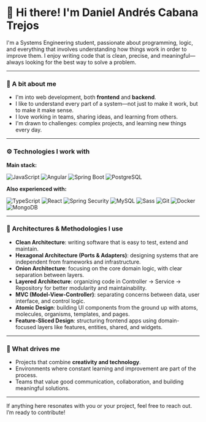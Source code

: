 # 👋 Hi there! I'm Daniel Andrés Cabana Trejos

I'm a Systems Engineering student, passionate about programming, logic, and everything that involves understanding how things work in order to improve them. I enjoy writing code that is clean, precise, and meaningful—always looking for the best way to solve a problem.

---

### 🧠 A bit about me

- I'm into web development, both **frontend** and **backend**.
- I like to understand every part of a system—not just to make it work, but to make it make sense.
- I love working in teams, sharing ideas, and learning from others.
- I'm drawn to challenges: complex projects, and learning new things every day.

---

### ⚙️ Technologies I work with

**Main stack:**

![JavaScript](https://img.shields.io/badge/JavaScript-F7DF1E?style=for-the-badge&logo=javascript&logoColor=black)
![Angular](https://img.shields.io/badge/Angular-DD0031?style=for-the-badge&logo=angular&logoColor=white)
![Spring Boot](https://img.shields.io/badge/Spring%20Boot-6DB33F?style=for-the-badge&logo=spring-boot&logoColor=white)
![PostgreSQL](https://img.shields.io/badge/PostgreSQL-4169E1?style=for-the-badge&logo=postgresql&logoColor=white)

**Also experienced with:**

![TypeScript](https://img.shields.io/badge/TypeScript-3178C6?style=for-the-badge&logo=typescript&logoColor=white)
![React](https://img.shields.io/badge/React-20232A?style=for-the-badge&logo=react&logoColor=61DAFB)
![Spring Security](https://img.shields.io/badge/Spring%20Security-6DB33F?style=for-the-badge&logo=spring&logoColor=white)
![MySQL](https://img.shields.io/badge/MySQL-4479A1?style=for-the-badge&logo=mysql&logoColor=white)
![Sass](https://img.shields.io/badge/Sass-CC6699?style=for-the-badge&logo=sass&logoColor=white)
![Git](https://img.shields.io/badge/Git-F05032?style=for-the-badge&logo=git&logoColor=white)
![Docker](https://img.shields.io/badge/Docker-2496ED?style=for-the-badge&logo=docker&logoColor=white)
![MongoDB](https://img.shields.io/badge/MongoDB-4EA94B?style=for-the-badge&logo=mongodb&logoColor=white)

---

### 🧱 Architectures & Methodologies I use

- **Clean Architecture**: writing software that is easy to test, extend and maintain.  
- **Hexagonal Architecture (Ports & Adapters)**: designing systems that are independent from frameworks and infrastructure.  
- **Onion Architecture**: focusing on the core domain logic, with clear separation between layers.  
- **Layered Architecture**: organizing code in Controller → Service → Repository for better modularity and maintainability.  
- **MVC (Model-View-Controller)**: separating concerns between data, user interface, and control logic.  
- **Atomic Design**: building UI components from the ground up with atoms, molecules, organisms, templates, and pages.  
- **Feature-Sliced Design**: structuring frontend apps using domain-focused layers like features, entities, shared, and widgets.

---

### 🚀 What drives me

- Projects that combine **creativity and technology**.
- Environments where constant learning and improvement are part of the process.
- Teams that value good communication, collaboration, and building meaningful solutions.

---

If anything here resonates with you or your project, feel free to reach out. I’m ready to contribute!

